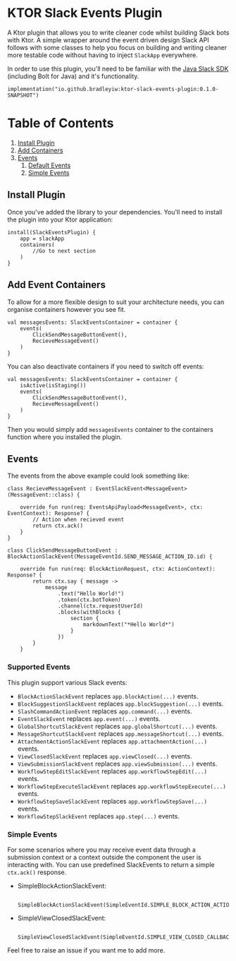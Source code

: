 # KTOR Slack Events Plugin

A Ktor plugin that allows you to write cleaner code whilst building Slack bots with Ktor. 
A simple wrapper around the event driven design Slack API follows with some classes to help 
you focus on building and writing cleaner more testable code without having to inject `SlackApp` everywhere.

In order to use this plugin, you'll need to be familiar with the [Java Slack SDK](https://github.com/slackapi/java-slack-sdk) (including Bolt for Java) and it's functionality.

```
implementation("io.github.bradleyiw:ktor-slack-events-plugin:0.1.0-SNAPSHOT")
```

# Table of Contents
1. [Install Plugin](#install-plugin)
2. [Add Containers](#add-event-containers)
3. [Events](#events)
   1. [Default Events](#default-events)
   2. [Simple Events](#simple-events)

## Install Plugin
Once you've added the library to your dependencies. You'll need to install the plugin into your Ktor application:

```
install(SlackEventsPlugin) {
    app = slackApp
    containers(
        //Go to next section
    )
}
```

## Add Event Containers
To allow for a more flexible design to suit your architecture needs, you can organise containers however you see fit. 

```
val messagesEvents: SlackEventsContainer = container {
    events(
        ClickSendMessageButtonEvent(), 
        RecieveMessageEvent()
    )
}
```

You can also deactivate containers if you need to switch off events: 

```
val messagesEvents: SlackEventsContainer = container {
    isActive(isStaging())
    events(
        ClickSendMessageButtonEvent(), 
        RecieveMessageEvent()
    )
}
```

Then you would simply add ``messagesEvents`` container to the containers function where you installed the plugin. 

## Events

The events from the above example could look something like:

```
class RecieveMessageEvent : EventSlackEvent<MessageEvent>(MessageEvent::class) {

    override fun run(req: EventsApiPayload<MessageEvent>, ctx: EventContext): Response? {
        // Action when recieved event
        return ctx.ack()
    }
}
```

```
class ClickSendMessageButtonEvent : BlockActionSlackEvent(MessageEventId.SEND_MESSAGE_ACTION_ID.id) {

    override fun run(req: BlockActionRequest, ctx: ActionContext): Response? {
        return ctx.say { message ->
            message
                .text("Hello World!")
                .token(ctx.botToken)
                .channel(ctx.requestUserId)
                .blocks(withBlocks {
                    section {
                        markdownText("*Hello World*")
                    }
                })
        }
    }

```

### Supported Events
This plugin support various Slack events:

 - `BlockActionSlackEvent` replaces `app.blockAction(...)` events. 
 - `BlockSuggestionSlackEvent` replaces `app.blockSuggestion(...)` events.
 - `SlashCommandActionEvent` replaces `app.command(...)` events.
 - `EventSlackEvent` replaces `app.event(...)` events.
 - `GlobalShortcutSlackEvent` replaces `app.globalShortcut(...)` events.
 - `MessageShortcutSlackEvent` replaces `app.messageShortcut(...)` events.
 - `AttachmentActionSlackEvent` replaces `app.attachmentAction(...)` events.
 - `ViewClosedSlackEvent` replaces `app.viewClosed(...)` events.
 - `ViewSubmissionSlackEvent` replaces `app.viewSubmission(...)` events.
 - `WorkflowStepEditSlackEvent` replaces `app.workflowStepEdit(...)` events.
 - `WorkflowStepExecuteSlackEvent` replaces `app.workflowStepExecute(...)` events.
 - `WorkflowStepSaveSlackEvent` replaces `app.workflowStepSave(...)` events.
 - `WorkflowStepSlackEvent` replaces `app.step(...)` events.


### Simple Events

For some scenarios where you may receive event data through a submission context or a context outside the component the user is interacting with. You can use predefined SlackEvents to return a simple `ctx.ack()` response.

- SimpleBlockActionSlackEvent:
   ```
     SimpleBlockActionSlackEvent(SimpleEventId.SIMPLE_BLOCK_ACTION_ACTION_ID.id)
   ```

- SimpleViewClosedSlackEvent:
   ```
     SimpleViewClosedSlackEvent(SimpleEventId.SIMPLE_VIEW_CLOSED_CALLBACK_ID.id)
   ```
  
Feel free to raise an issue if you want me to add more. 